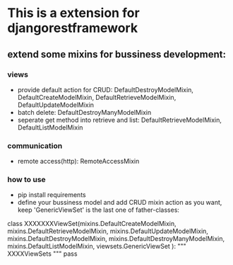 # This is a extension for djangorestframework

## extend some mixins for bussiness development:
### views
- provide default action for CRUD: DefaultDestroyModelMixin, DefaultCreateModelMixin, DefaultRetrieveModelMixin, DefaultUpdateModelMixin
- batch delete: DefaultDestroyManyModelMixin
- seperate get method into retrieve and list: DefaultRetrieveModelMixin, DefaultListModelMixin
### communication
- remote access(http): RemoteAccessMixin

### how to use
- pip install requirements
- define your bussiness model and add CRUD mixin action as you want, keep 'GenericViewSet' is the last one of father-classes:

class XXXXXXXViewSet(mixins.DefaultCreateModelMixin,
                     mixins.DefaultRetrieveModelMixin,
                     mixins.DefaultUpdateModelMixin,
                     mixins.DefaultDestroyModelMixin,
                     mixins.DefaultDestroyManyModelMixin,
                     mixins.DefaultListModelMixin,
                     viewsets.GenericViewSet
                     ):
    """ XXXXViewSets """
    pass

